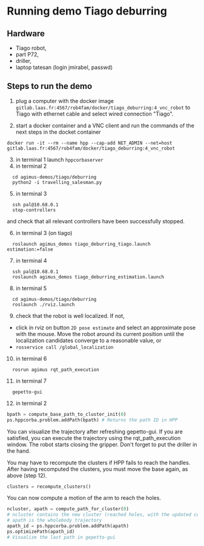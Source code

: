 # Running demo Tiago deburring
## Hardware
  - Tiago robot,
  - part P72,
  - driller,
  - laptop tatesan (login jmirabel, passwd)

## Steps to run the demo
1. plug a computer with the docker image
   `gitlab.laas.fr:4567/rob4fam/docker/tiago_deburring:4_vnc_robot`
   to Tiago with ethernet cable and select wired connection "Tiago".

2. start a docker container and a VNC client and run the commands of the next
   steps in the docket container
```
docker run -it --rm --name hpp --cap-add NET_ADMIN --net=host gitlab.laas.fr:4567/rob4fam/docker/tiago_deburring:4_vnc_robot
```

3. in terminal 1 launch `hppcorbaserver`
4. in terminal 2
```
  cd agimus-demos/tiago/deburring
  python2 -i travelling_salesman.py
```

5. in terminal 3
 ```
   ssh pal@10.68.0.1
   stop-controllers
``` 
and check that all relevant controllers have been successfully stopped.

6. in terminal 3 (on tiago)
```
  roslaunch agimus_demos tiago_deburring_tiago.launch estimation:=false
```

7. in terminal 4
```
  ssh pal@10.68.0.1
  roslaunch agimus_demos tiago_deburring_estimation.launch
```

8. in terminal 5
```
  cd agimus-demos/tiago/deburring
  roslaunch ./rviz.launch
```

9. check that the robot is well localized. If not,
  - click in rviz on button `2D pose estimate` and select an approximate pose
    with the mouse. Move the robot around its current position until the
    localization candidates converge to a reasonable value, or
  - `rosservice call /global_localization`

10. in terminal 6
```
  rosrun agimus rqt_path_execution
```

11. in terminal 7
```
  gepetto-gui
```

12. in terminal 2
```python
bpath = compute_base_path_to_cluster_init(0)
ps.hppcorba.problem.addPath(bpath) # Returns the path ID in HPP
```
You can visualize the trajectory after refreshing gepetto-gui. If you are
satisfied, you can execute the trajectory using the rqt_path_execution window.
The robot starts closing the gripper. Don't forget to put the driller in the
hand.

You may have to recompute the clusters if HPP fails to reach the handles. After
having recomputed the clusters, you must move the base again, as above
(step 12).
```python
clusters = recompute_clusters()
```
You can now compute a motion of the arm to reach the holes.
```python
ncluster, apath = compute_path_for_cluster(0)
# ncluster contains the new cluster (reached holes, with the updated configs)
# apath is the wholebody trajectory
apath_id = ps.hppcorba.problem.addPath(apath)
ps.optimizePath(apath_id)
# Visualize the last path in gepetto-gui
```
